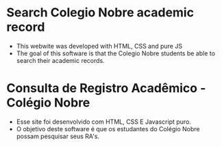 # Search Colegio Nobre academic record

- This webwite was developed with HTML, CSS and pure JS
- The goal of this software is that the Colegio Nobre students be able to search their academic records.

# Consulta de Registro Acadêmico - Colégio Nobre

- Esse site foi desenvolvido com HTML, CSS E Javascript puro.
- O objetivo deste software é que os estudantes do Colégio Nobre possam pesquisar seus RA's.